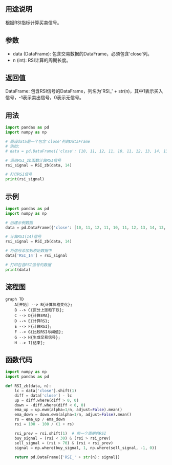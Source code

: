 ## 用途说明

根据RSI指标计算买卖信号。

## 参数

* data (DataFrame): 包含交易数据的DataFrame，必须包含'close'列。
* n (int): RSI计算的周期长度。
## 返回值

DataFrame: 包含RSI信号的DataFrame，列名为'RSI_' + str(n)，其中1表示买入信号，-1表示卖出信号，0表示无信号。

## 用法

```python
import pandas as pd
import numpy as np

# 假设data是一个包含'close'列的DataFrame
# 例如:
# data = pd.DataFrame({'close': [10, 11, 12, 11, 10, 11, 12, 13, 14, 13]})

# 调用RSI_zb函数计算RSI信号
rsi_signal = RSI_zb(data, 14)

# 打印RSI信号
print(rsi_signal)
```

## 示例

```python
import pandas as pd
import numpy as np

# 创建示例数据
data = pd.DataFrame({'close': [10, 11, 12, 11, 10, 11, 12, 13, 14, 13, 12, 11, 10, 9, 10]})

# 计算RSI(14)信号
rsi_signal = RSI_zb(data, 14)

# 将信号添加到原始数据中
data['RSI_14'] = rsi_signal

# 打印包含RSI信号的数据
print(data)
```

## 流程图

```mermaid
graph TD
    A[开始] --> B{计算价格变化};
    B --> C{区分上涨和下跌};
    C --> D{计算EMA};
    D --> E{计算RS};
    E --> F{计算RSI};
    F --> G{比较RSI与阈值};
    G --> H{生成交易信号};
    H --> I[结束];
```

## 函数代码

```python
import numpy as np
import pandas as pd

def RSI_zb(data, n):
    lc = data['close'].shift(1)
    diff = data['close'] - lc
    up = diff.where(diff > 0, 0)
    down = -diff.where(diff < 0, 0)
    ema_up = up.ewm(alpha=1/n, adjust=False).mean()
    ema_down = down.ewm(alpha=1/n, adjust=False).mean()
    rs = ema_up / ema_down
    rsi = 100 - 100 / (1 + rs)

    rsi_prev = rsi.shift(1)  # 前一个周期的RSI
    buy_signal = (rsi < 30) & (rsi > rsi_prev)
    sell_signal = (rsi > 70) & (rsi < rsi_prev)
    signal = np.where(buy_signal, 1, np.where(sell_signal, -1, 0))
    
    return pd.DataFrame({'RSI_' + str(n): signal})
```

